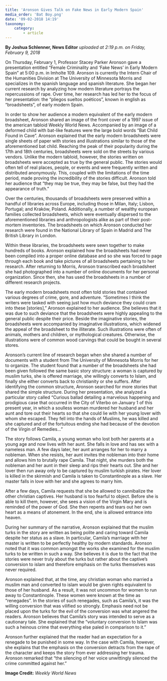 ```yaml
---
title: 'Aronson Gives Talk on Fake News in Early Modern Spain'
media_order: 'Bat Boy.png'
date: '09-02-2018 14:19'
taxonomy:
    category:
        - article
---
```


**By Joshua Schlenner, News Editor** _uploaded at 2:19 p.m. on Friday, February 9, 2018_

On Thursday, February 1, Professor Stacey Parker Aronson gave a presentation entitled “Female Criminality and ‘Fake News’ in Early Modern Spain” at 5:00 p.m. in Imholte 109. Aronson is currently the Intern Chair of the Humanities Division at The University of Minnesota Morris and specializes in the spanish language and spanish literature. She began her current research by analyzing how modern literature portrays the repercussions of rape. Over time, her research has led her to the focus of her presentation: the “pliegos sueltos poéticos”, known in english as “broadsheets”, of early modern Spain. 

In order to show her audience a modern equivalent of the early modern broadsheet, Aronson shared an image of the front cover of a 1997 issue of the american tabloid Weekly World News. Accompanied by an image of a deformed child with bat-like features were the large bold words “Bat Child Found in Cave”. Aronson explained that the early modern broadsheets were single sheets of paper with stories and illustrations similar to those of the aforementioned bat child. Reaching the peak of their popularity during the 17th and 18th centuries, broadsheets were sold on the streets by various vendors. Unlike the modern tabloid, however, the stories written on broadsheets were accepted as true by the general public. The stories would often tell of real places, people, or events and were frequently written and distributed anonymously. This, coupled with the limitations of the time period, made proving the incredibility of the stories difficult. Aronson told her audience that “they may be true, they may be false, but they had the appearance of truth.”

Over the centuries, thousands of broadsheets were preserved within a handful of libraries across Europe, including those in Milan, Italy; Lisbon, Portugal; and Krakόw, Poland. Additionally, a number of wealthy european families collected broadsheets, which were eventually dispersed to the aforementioned libraries and anthropologists alike as part of their post-mortem inventories. The broadsheets on which Aronson conducted her research were found in the National Library of Spain in Madrid and The British Library in London. 

Within these libraries, the broadsheets were sewn together to make hundreds of books. Aronson explained how the broadsheets had never been compiled into a proper online database and so she was forced to page through each book and take pictures of all broadsheets pertaining to her research. After returning to Morris, Aronson transcribed each broadsheet she had photographed into a number of online documents for her personal organization. Since then, she has used the broadsheets in a number of different research projects. 

The early modern broadsheets most often told stories that contained various degrees of crime, gore, and adventure. “Sometimes I think the writers were tasked with seeing just how much deviance they could cram into these [stories],” Aronson explained to her audience. She believes that it was due to such deviance that the broadsheets were highly appealing to the general public despite their price. Beside the imaginative stories, the broadsheets were accompanied by imaginative illustrations, which widened the appeal of the broadsheet to the illiterate. Such illustrations were often of animals, mothers and children, or mythological creatures. Otherwise, the illustrations were of common wood carvings that could be bought in several stores. 

Aronson’s current line of research began when she shared a number of documents with a student from The University of Minnesota Morris for her to organize. The student found that a number of the broadsheets she had been given followed the same basic story structure: a woman is captured by muslim turks, she is offered marriage, she willingly converts to Islam, and finally she either converts back to christianity or she suffers. After identifying the common structure, Aronson searched for more stories that shared the simple structure. During her presentation, she analyzed a particular story called “Curious ballad detailing a marvelous happening and prodigious case that occurred in the City of Viterbo on January 1 of this present year, in which a soulless woman murdered her husband and her aunt and tore out their hearts so that she could lie with her young lover with whom she escaped. They fell into the hands of Muslims, he was killed and she captured and of the fortuitous ending she had because of the devotion of the Virgin of Remedies…”

The story follows Camila, a young woman who lost both her parents at a young age and now lives with her aunt. She falls in love and has sex with a nameless man. A few days later, her aunt arranges for her to marry a nobleman. When she resists, her aunt invites the nobleman into their home and allows him to brutally rape Camila. That night, she murders both the nobleman and her aunt in their sleep and rips their hearts out. She and her lover then run away only to be captured by muslim turkish pirates. Her lover is killed in the skirmish and Camila is taken to Constantinople as a slave. Her master falls in love with her and she agrees to marry him. 

After a few days, Camila requests that she be allowed to cannibalize the other christian captives. Her husband is too fearful to object. Before she is able to kill them, however, she sees a vision of the Virgin Mary and is reminded of the power of God. She then repents and tears out her own heart as a means of atonement. In the end, she is allowed entrance into heaven. 

During her summary of the narrative, Aronson explained that the muslim turks in the story are written as being polite and caring toward Camila despite her status as a slave. In particular, Camila’s marriage with her master is written to be perfectly healthy by modern standards. Aronson noted that it was common amongst the works she examined for the muslim turks to be written in such a way. She believes it is due to the fact that the stories were never truly about the turks but rather about the captive’s conversion to islam and therefore emphasis on the turks themselves was never required. 

Aronson explained that, at the time, any christian woman who married a muslim man and converted to islam would be given rights equivalent to those of her husband. As a result, it was not uncommon for women to run away to Constantinople. These women were known at the time as “renegades”. In the stories of such renegades, such as Camila’s, it was the willing conversion that was vilified so strongly. Emphasis need not be placed upon the turks for the evil of the conversion was what angered the readers. Aronson believes that Camila’s story was intended to serve as a cautionary tale. She explained that the “voluntary conversion to Islam was such a heinous crime that everything else paled in comparison to it.” 

Aronson further explained that the reader had an expectation for a renegade to be punished in some way. In the case with Camila, however, she explains that the emphasis on the conversion detracts from the rape of the character and keeps the story from ever addressing her trauma. Aronson remarked that “the silencing of her voice unwittingly silenced the crime committed against her.”

**Image Credit:** _Weekly World News_
